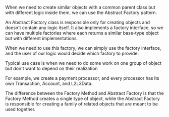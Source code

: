 ﻿When we need to create similar objects with a common parent class but with different logic inside them, we can use the Abstract Factory pattern.

An Abstract Factory class is responsible only for creating objects and doesn't contain any logic itself.
It also implements a factory interface, so we can have multiple factories where each returns a similar base-type object but with different implementations.

When we need to use this factory, we can simply use the factory interface, and the user of our logic would decide which factory to provide.

Typical use case is when we need to do some work on one group of object but don't want to depend on their realization

For example, we create a payment processor, and every processor has its own Transaction, Account, and L2L3Data.

The difference between the Factory Method and Abstract Factory is that the Factory Method creates a single type of object, while the Abstract Factory is responsible for creating a family of related objects that are meant to be used together.
